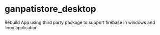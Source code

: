 # ganpatistore_desktop
 Rebuild App using third party package to support firebase in windows and linux application
